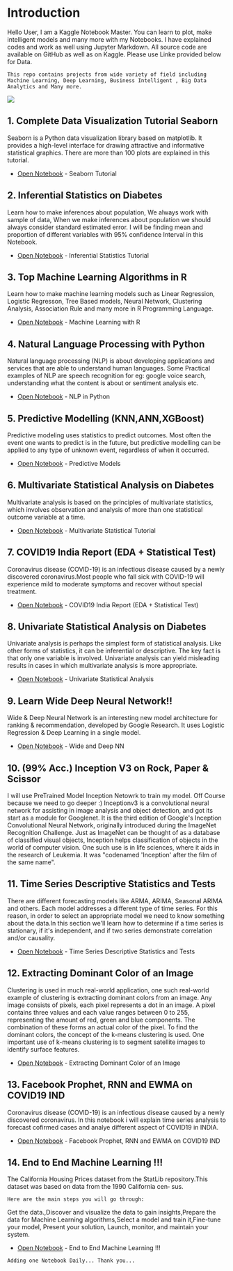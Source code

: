 # Introduction
Hello User,
I am a Kaggle Notebook Master. You can learn to plot, make intelligent models and many more with my Notebooks. I have explained codes and work as well using Jupyter Markdown. All source code are available on GitHub as well as on Kaggle. Please use Linke provided below for Data.

`This repo contains projects from wide variety of field including Machine Learning, Deep Learning, Business Intelligent , Big Data Analytics and Many more.`

![](https://expertsystem.com/wp-content/uploads/2017/03/machine-learning-definition.jpeg)

## 1. Complete Data Visualization Tutorial Seaborn

Seaborn is a Python data visualization library based on matplotlib. It provides a high-level interface for drawing attractive and informative statistical graphics. There are more than 100 plots are explained in this tutorial.

* [Open Notebook](https://www.kaggle.com/ravichaubey1506/complete-data-visualization-tutorial-seaborn) - Seaborn Tutorial

## 2. Inferential Statistics on Diabetes

Learn how to make inferences about population, We always work with sample of data, When we make inferences about population we should always consider standard estimated error. I will be finding mean and proportion of different variables with 95% confidence Interval in this Notebook.

* [Open Notebook](https://www.kaggle.com/ravichaubey1506/inferential-statistics-on-diabetes) - Inferential Statistics Tutorial

## 3. Top Machine Learning Algorithms in R

Learn how to make machine learning models such as Linear Regression, Logistic Regresson, Tree Based models, Neural Network, Clustering Analysis, Association Rule and many more in R Programming Language.

* [Open Notebook](https://www.kaggle.com/ravichaubey1506/top-machine-learning-algorithms-in-r) - Machine Learning with R

## 4. Natural Language Processing with Python

Natural language processing (NLP) is about developing applications and services that are able to understand human languages. Some Practical examples of NLP are speech recognition for eg: google voice search, understanding what the content is about or sentiment analysis etc.

* [Open Notebook](https://www.kaggle.com/ravichaubey1506/natural-language-processing-with-python) - NLP in Python

## 5. Predictive Modelling (KNN,ANN,XGBoost)

Predictive modeling uses statistics to predict outcomes. Most often the event one wants to predict is in the future, but predictive modelling can be applied to any type of unknown event, regardless of when it occurred.

* [Open Notebook](https://www.kaggle.com/ravichaubey1506/predictive-modelling-knn-ann-xgboost) - Predictive Models

## 6. Multivariate Statistical Analysis on Diabetes

Multivariate analysis is based on the principles of multivariate statistics, which involves observation and analysis of more than one statistical outcome variable at a time.

* [Open Notebook](https://www.kaggle.com/ravichaubey1506/multivariate-statistical-analysis-on-diabetes) - Multivariate Statistical Tutorial

## 7. COVID19 India Report (EDA + Statistical Test)

Coronavirus disease (COVID-19) is an infectious disease caused by a newly discovered coronavirus.Most people who fall sick with COVID-19 will experience mild to moderate symptoms and recover without special treatment.

* [Open Notebook](kaggle.com/ravichaubey1506/covid19-india-report-eda-statistical-test) - COVID19 India Report (EDA + Statistical Test)

## 8. Univariate Statistical Analysis on Diabetes

Univariate analysis is perhaps the simplest form of statistical analysis. Like other forms of statistics, it can be inferential or descriptive. The key fact is that only one variable is involved. Univariate analysis can yield misleading results in cases in which multivariate analysis is more appropriate.

* [Open Notebook](https://www.kaggle.com/ravichaubey1506/univariate-statistical-analysis-on-diabetes) - Univariate Statistical Analysis

## 9. Learn Wide Deep Neural Network!!

Wide & Deep Neural Network is an interesting new model architecture for ranking & recommendation, developed by Google Research. It uses Logistic Regression & Deep Learning in a single model.

* [Open Notebook](https://www.kaggle.com/ravichaubey1506/learn-wide-deep-neural-network) - Wide and Deep NN

## 10. (99% Acc.) Inception V3 on Rock, Paper & Scissor

I will use PreTrained Model Inception Netowrk to train my model. Off Course because we need to go deeper :) Inceptionv3 is a convolutional neural network for assisting in image analysis and object detection, and got its start as a module for Googlenet. It is the third edition of Google's Inception Convolutional Neural Network, originally introduced during the ImageNet Recognition Challenge. Just as ImageNet can be thought of as a database of classified visual objects, Inception helps classification of objects in the world of computer vision. One such use is in life sciences, where it aids in the research of Leukemia. It was "codenamed 'Inception' after the film of the same name".

## 11. Time Series Descriptive Statistics and Tests

There are different forecasting models like ARMA, ARIMA, Seasonal ARIMA and others. Each model addresses a different type of time series. For this reason, in order to select an appropriate model we need to know something about the data.In this section we'll learn how to determine if a time series is stationary, if it's independent, and if two series demonstrate correlation and/or causality.

* [Open Notebook](https://www.kaggle.com/ravichaubey1506/time-series-descriptive-statistics-and-tests) - Time Series Descriptive Statistics and Tests

## 12. Extracting Dominant Color of an Image

Clustering is used in much real-world application, one such real-world example of clustering is extracting dominant colors from an image.
Any image consists of pixels, each pixel represents a dot in an image. A pixel contains three values and each value ranges between 0 to 255, representing the amount of red, green and blue components. The combination of these forms an actual color of the pixel. To find the dominant colors, the concept of the k-means clustering is used. One important use of k-means clustering is to segment satellite images to identify surface features.

* [Open Notebook](https://www.kaggle.com/ravichaubey1506/extracting-dominant-color-of-an-image) - Extracting Dominant Color of an Image

## 13. Facebook Prophet, RNN and EWMA on COVID19 IND

Coronavirus disease (COVID-19) is an infectious disease caused by a newly discovered coronavirus. In this notebook i will explain time series analysis to forecast cofirmed cases and analye different aspect of COVID19 in INDIA.

* [Open Notebook](https://www.kaggle.com/ravichaubey1506/facebook-prophet-rnn-and-ewma-on-covid19-ind) - Facebook Prophet, RNN and EWMA on COVID19 IND

## 14. End to End Machine Learning !!!

The California Housing Prices dataset from the StatLib repository.This dataset was based on data from the 1990 California cen‐ sus.

  `Here are the main steps you will go through:`

Get the data.,Discover and visualize the data to gain insights,Prepare the data for Machine Learning algorithms,Select a model and train it,Fine-tune your model, Present your solution, Launch, monitor, and maintain your system.

* [Open Notebook](https://www.kaggle.com/ravichaubey1506/end-to-end-machine-learning) - End to End Machine Learning !!!

`Adding one Notebook Daily... Thank you...`
